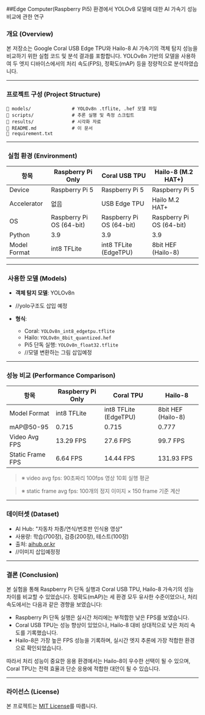 ##Edge Computer(Raspberry Pi5) 환경에서 YOLOv8 모델에 대한 AI 가속기 성능 비교에 관한 연구

### 개요 (Overview)

본 저장소는 Google Coral USB Edge TPU와 Hailo-8 AI 가속기의 객체 탐지 성능을 비교하기 위한 실험 코드 및 분석 결과를 포함합니다.
YOLOv8n 기반의 모델을 사용하여 두 엣지 디바이스에서의 처리 속도(FPS), 정확도(mAP) 등을 정량적으로 분석하였습니다.

---

### 프로젝트 구성 (Project Structure)

```
📁 models/               # YOLOv8n .tflite, .hef 모델 파일
📁 scripts/              # 추론 실행 및 측정 스크립트
📁 results/              # 시각화 자료
📁 README.md             # 이 문서
📁 requirement.txt
```

---

###  실험 환경 (Environment)

| 항목           | Raspberry Pi Only        | Coral USB TPU            | Hailo-8 (M.2 HAT+)       |
| ------------ | ------------------------ | ------------------------ | ------------------------ |
| Device       | Raspberry Pi 5           | Raspberry Pi 5           | Raspberry Pi 5           |
| Accelerator  | 없음                       | USB Edge TPU             | Hailo M.2 HAT+           |
| OS           | Raspberry Pi OS (64-bit) | Raspberry Pi OS (64-bit) | Raspberry Pi OS (64-bit) |
| Python       | 3.9                      | 3.9                      | 3.9                      |
| Model Format | int8 TFLite              | int8 TFLite (EdgeTPU)    | 8bit HEF (Hailo-8)       |

---

###  사용한 모델 (Models)

* **객체 탐지 모델**: YOLOv8n
* //yolo구조도 삽입 예정
* **형식**:

  * Coral: `YOLOv8n_int8_edgetpu.tflite`
  * Hailo: `YOLOv8n_8bit_quantized.hef`
  * Pi5 단독 실행: `YOLOv8n_float32.tflite`
  * //모델 변환하는 그림 삽입예정

---

### 성능 비교 (Performance Comparison)

| 항목               | Raspberry Pi Only | Coral TPU             | Hailo-8            |
| ---------------- | ----------------- | --------------------- | ------------------ |
| Model Format     | int8 TFLite       | int8 TFLite (EdgeTPU) | 8bit HEF (Hailo-8) |
| mAP\@50-95       | 0.715             | 0.715                 | 0.777              |
| Video Avg FPS    | 13.29 FPS         | 27.6 FPS              | 99.7 FPS           |
| Static Frame FPS | 6.64 FPS          | 14.44 FPS             | 131.93 FPS         |

> ※ video avg fps: 90초짜리 100fps 영상 10회 실행 평균

> ※ static frame avg fps: 100개의 정지 이미지 × 150 frame 기준 계산

---

### 데이터셋 (Dataset)

* AI Hub: "자동차 차종/연식/번호판 인식용 영상"
* 사용량: 학습(700장), 검증(200장), 테스트(100장)
* 출처: [aihub.or.kr](https://aihub.or.kr)
* //이미지 삽입예정정

---

### 결론 (Conclusion)

본 실험을 통해 Raspberry Pi 단독 실행과 Coral USB TPU, Hailo-8 가속기의 성능 차이를 비교할 수 있었습니다. 정확도(mAP)는 세 환경 모두 유사한 수준이었으나, 처리 속도에서는 다음과 같은 경향을 보였습니다:

* Raspberry Pi 단독 실행은 실시간 처리에는 부적합한 낮은 FPS를 보였습니다.
* Coral USB TPU는 성능 향상이 있었으나, Hailo-8 대비 상대적으로 낮은 처리 속도를 기록했습니다.
* Hailo-8은 가장 높은 FPS 성능을 기록하며, 실시간 엣지 추론에 가장 적합한 환경으로 확인되었습니다.

따라서 처리 성능이 중요한 응용 환경에서는 Hailo-8이 우수한 선택이 될 수 있으며, Coral TPU는 전력 효율과 단순 응용에 적합한 대안이 될 수 있습니다.

---

### 라이선스 (License)

본 프로젝트는 [MIT License](./LICENSE)를 따릅니다.
